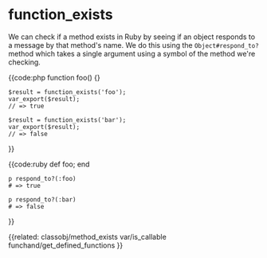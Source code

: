 # function_exists

We can check if a method exists in Ruby by seeing if an object responds to a
message by that method's name. We do this using the
`Object#respond_to?` method which takes a single argument using a
symbol of the method we're checking.


{{code:php
    function foo() {}

    $result = function_exists('foo');
    var_export($result);
    // => true

    $result = function_exists('bar');
    var_export($result);
    // => false
}}


{{code:ruby
    def foo; end

    p respond_to?(:foo)
    # => true

    p respond_to?(:bar)
    # => false
}}


{{related:
    classobj/method_exists
    var/is_callable
    funchand/get_defined_functions
}}
